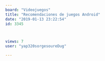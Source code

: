 ```yaml
---
board: "Videojuegos"
title: "Recomendaciones de juegos Android"
date: "2019-01-13 23:22:54"
id: 3345



views: 7
user: "yap320sorgesoureDug"

---
```

